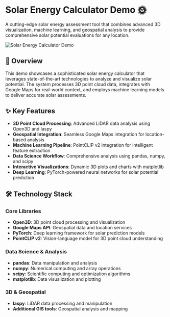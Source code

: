 # Solar Energy Calculator Demo 🌞

A cutting-edge solar energy assessment tool that combines advanced 3D visualization, machine learning, and geospatial analysis to provide comprehensive solar potential evaluations for any location.

![Solar Energy Calculator Demo](solar-demo.gif)

## 🚀 Overview

This demo showcases a sophisticated solar energy calculator that leverages state-of-the-art technologies to analyze and visualize solar potential. The system processes 3D point cloud data, integrates with Google Maps for real-world context, and employs machine learning models to deliver accurate solar assessments.

## ✨ Key Features

- **3D Point Cloud Processing**: Advanced LiDAR data analysis using Open3D and laspy
- **Geospatial Integration**: Seamless Google Maps integration for location-based analysis
- **Machine Learning Pipeline**: PointCLIP v2 integration for intelligent feature extraction
- **Data Science Workflow**: Comprehensive analysis using pandas, numpy, and scipy
- **Interactive Visualizations**: Dynamic 3D plots and charts with matplotlib
- **Deep Learning**: PyTorch-powered neural networks for solar potential prediction

## 🛠️ Technology Stack

### Core Libraries
- **Open3D**: 3D point cloud processing and visualization
- **Google Maps API**: Geospatial data and location services
- **PyTorch**: Deep learning framework for solar prediction models
- **PointCLIP v2**: Vision-language model for 3D point cloud understanding

### Data Science & Analysis
- **pandas**: Data manipulation and analysis
- **numpy**: Numerical computing and array operations
- **scipy**: Scientific computing and optimization algorithms
- **matplotlib**: Data visualization and plotting

### 3D & Geospatial
- **laspy**: LiDAR data processing and manipulation
- **Additional GIS tools**: Geospatial analysis and mapping
